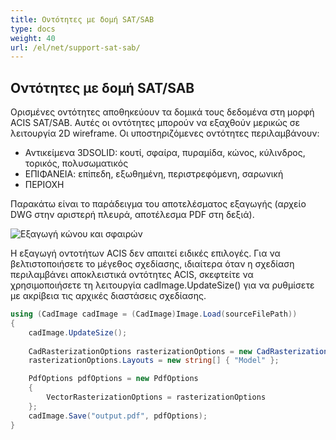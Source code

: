 ```yaml
---
title: Οντότητες με δομή SAT/SAB
type: docs
weight: 40
url: /el/net/support-sat-sab/
---
```


## **Οντότητες με δομή SAT/SAB**

Ορισμένες οντότητες αποθηκεύουν τα δομικά τους δεδομένα στη μορφή ACIS SAT/SAB. Αυτές οι οντότητες μπορούν να εξαχθούν μερικώς σε λειτουργία 2D wireframe. Οι υποστηριζόμενες οντότητες περιλαμβάνουν:

*	Αντικείμενα 3DSOLID: κουτί, σφαίρα, πυραμίδα, κώνος, κύλινδρος, τορικός, πολυσωματικός
*	ΕΠΙΦΑΝΕΙΑ: επίπεδη, εξωθημένη, περιστρεφόμενη, σαρωνική
*	ΠΕΡΙΟΧΗ

Παρακάτω είναι το παράδειγμα του αποτελέσματος εξαγωγής (αρχείο DWG στην αριστερή πλευρά, αποτέλεσμα PDF στη δεξιά).

![Εξαγωγή κώνου και σφαιρών](/_assets/coneAndSpheres.png)

Η εξαγωγή οντοτήτων ACIS δεν απαιτεί ειδικές επιλογές. Για να βελτιστοποιήσετε το μέγεθος σχεδίασης, ιδιαίτερα όταν η σχεδίαση περιλαμβάνει αποκλειστικά οντότητες ACIS, σκεφτείτε να χρησιμοποιήσετε τη λειτουργία cadImage.UpdateSize() για να ρυθμίσετε με ακρίβεια τις αρχικές διαστάσεις σχεδίασης.

```csharp
using (CadImage cadImage = (CadImage)Image.Load(sourceFilePath))
{
	cadImage.UpdateSize();
	
	CadRasterizationOptions rasterizationOptions = new CadRasterizationOptions();
	rasterizationOptions.Layouts = new string[] { "Model" };

	PdfOptions pdfOptions = new PdfOptions
	{
		VectorRasterizationOptions = rasterizationOptions
	};
	cadImage.Save("output.pdf", pdfOptions);
}
```
